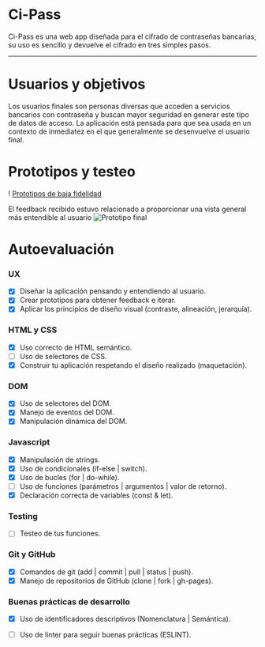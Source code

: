 # Ci-Pass

Ci-Pass es una web app diseñada para el cifrado de contraseñas bancarias, su uso es sencillo y devuelve el cifrado en tres simples pasos. 


***
# Usuarios y objetivos

Los usuarios finales son personas diversas que acceden a servicios bancarios con contraseña y buscan mayor seguridad en generar este tipo de datos de acceso. La aplicación está pensada para que sea usada en un contexto de inmediatez en el que generalmente se desenvuelve el usuario final. 

# Prototipos y testeo

! [Prototipos de baja fidelidad](https://github.com/elizaolmedo/CDMX009-cipher/blob/master/src/prototype_low.jpg)


El feedback recibido estuvo relacionado a proporcionar una vista general más entendible al usuario
![Prototipo final](https://github.com/elizaolmedo/CDMX009-cipher/blob/master/src/proyecto_cipher.png)

# Autoevaluación

### UX

- [x] Diseñar la aplicación pensando y entendiendo al usuario.
- [x] Crear prototipos para obtener feedback e iterar.
- [x] Aplicar los principios de diseño visual (contraste, alineación, jerarquía).

### HTML y CSS

- [x] Uso correcto de HTML semántico.
- [ ] Uso de selectores de CSS.
- [x] Construir tu aplicación respetando el diseño realizado (maquetación).

### DOM

- [x] Uso de selectores del DOM.
- [x] Manejo de eventos del DOM.
- [x] Manipulación dinámica del DOM.

### Javascript

- [x] Manipulación de strings.
- [x] Uso de condicionales (if-else | switch).
- [x] Uso de bucles (for | do-while).    
- [ ] Uso de funciones (parámetros | argumentos | valor de retorno).
- [x] Declaración correcta de variables (const & let).

### Testing
- [ ] Testeo de tus funciones.

### Git y GitHub
- [x] Comandos de git (add | commit | pull | status | push).
- [x] Manejo de repositorios de GitHub (clone | fork | gh-pages).

### Buenas prácticas de desarrollo
- [x] Uso de identificadores descriptivos (Nomenclatura | Semántica).
- [ ] Uso de linter para seguir buenas prácticas (ESLINT).
  
  
